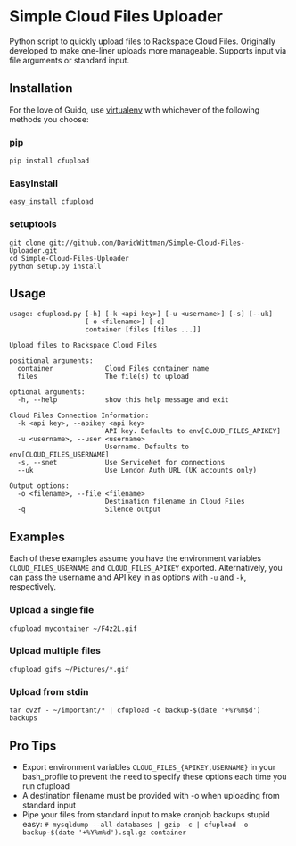 # Simple Cloud Files Uploader
Python script to quickly upload files to Rackspace Cloud Files. Originally developed to make one-liner uploads more manageable. Supports input via file arguments or standard input.

## Installation
For the love of Guido, use [virtualenv](http://www.virtualenv.org/en/latest/index.html) with whichever of the following methods you choose:

### pip
`pip install cfupload`

### EasyInstall
`easy_install cfupload`

### setuptools
```
git clone git://github.com/DavidWittman/Simple-Cloud-Files-Uploader.git
cd Simple-Cloud-Files-Uploader
python setup.py install
```

## Usage

```
usage: cfupload.py [-h] [-k <api key>] [-u <username>] [-s] [--uk]
                   [-o <filename>] [-q]
                   container [files [files ...]]

Upload files to Rackspace Cloud Files

positional arguments:
  container             Cloud Files container name
  files                 The file(s) to upload

optional arguments:
  -h, --help            show this help message and exit

Cloud Files Connection Information:
  -k <api key>, --apikey <api key>
                        API key. Defaults to env[CLOUD_FILES_APIKEY]
  -u <username>, --user <username>
                        Username. Defaults to env[CLOUD_FILES_USERNAME]
  -s, --snet            Use ServiceNet for connections
  --uk                  Use London Auth URL (UK accounts only)

Output options:
  -o <filename>, --file <filename>
                        Destination filename in Cloud Files
  -q                    Silence output
```

## Examples

Each of these examples assume you have the environment variables `CLOUD_FILES_USERNAME` and `CLOUD_FILES_APIKEY` exported. Alternatively, you can pass the username and API key in as options with `-u` and `-k`, respectively.

### Upload a single file

`cfupload mycontainer ~/F4z2L.gif`

### Upload multiple files

`cfupload gifs ~/Pictures/*.gif`

### Upload from stdin

`tar cvzf - ~/important/* | cfupload -o backup-$(date '+%Y%m$d') backups`

## Pro Tips
* Export environment variables `CLOUD_FILES_{APIKEY,USERNAME}` in your bash_profile to prevent the need to specify these options each time you run cfupload
* A destination filename must be provided with -o when uploading from standard input
* Pipe your files from standard input to make cronjob backups stupid easy:
`# mysqldump --all-databases | gzip -c | cfupload -o backup-$(date '+%Y%m%d').sql.gz container`
